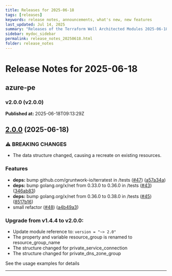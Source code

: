 ```yaml
---
title: Releases for 2025-06-18
tags: [releases]
keywords: release notes, announcements, what's new, new features
last_updated: Jul 14, 2025
summary: "Releases of the Terraform Well Architected Modules 2025-06-18"
sidebar: mydoc_sidebar
permalink: release_notes_20250618.html
folder: release_notes
---
```


# Release Notes for 2025-06-18

## azure-pe
### v2.0.0 (v2.0.0)
**Published at:** 2025-06-18T09:13:29Z

## [2.0.0](https://github.com/CloudNationHQ/terraform-azure-pe/compare/v1.4.4...v2.0.0) (2025-06-18)


### ⚠ BREAKING CHANGES

* The data structure changed, causing a recreate on existing resources.

### Features

* **deps:** bump github.com/gruntwork-io/terratest in /tests ([#47](https://github.com/CloudNationHQ/terraform-azure-pe/issues/47)) ([a57a34a](https://github.com/CloudNationHQ/terraform-azure-pe/commit/a57a34a6097d601f4faa1edafb415c217b39509a))
* **deps:** bump golang.org/x/net from 0.33.0 to 0.36.0 in /tests ([#43](https://github.com/CloudNationHQ/terraform-azure-pe/issues/43)) ([346ab83](https://github.com/CloudNationHQ/terraform-azure-pe/commit/346ab83839f5cc649bbd49666fe6216fd2fb56c3))
* **deps:** bump golang.org/x/net from 0.36.0 to 0.38.0 in /tests ([#45](https://github.com/CloudNationHQ/terraform-azure-pe/issues/45)) ([8517b16](https://github.com/CloudNationHQ/terraform-azure-pe/commit/8517b1649a2d0351b3bc8d1effa1e2bd812aaa35))
* small refactor ([#48](https://github.com/CloudNationHQ/terraform-azure-pe/issues/48)) ([a4b49a3](https://github.com/CloudNationHQ/terraform-azure-pe/commit/a4b49a38ed2d6d9b895f3132eccf85f34321ed0a))

### Upgrade from v1.4.4 to v2.0.0:

- Update module reference to: `version = "~> 2.0"`
- The property and variable resource_group is renamed to resource_group_name
- The structure changed for private_service_connection
- The structure changed for private_dns_zone_group

See the usage examples for details

---

